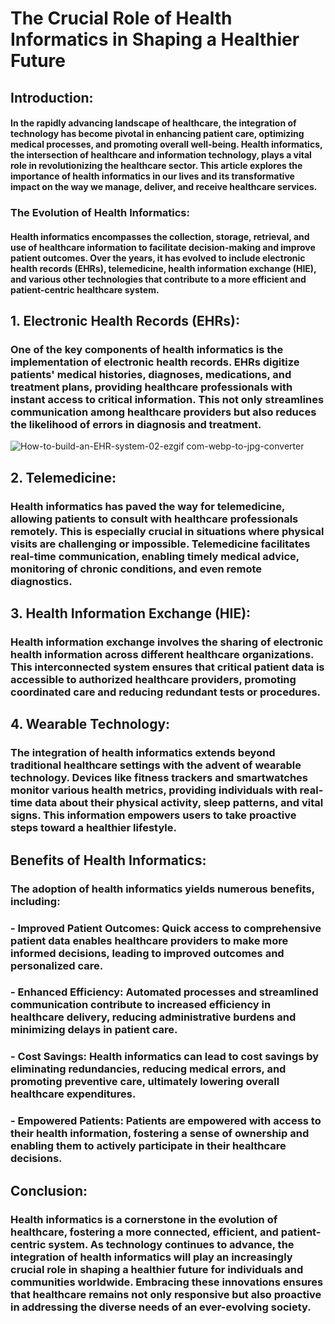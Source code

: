 # The Crucial Role of Health Informatics in Shaping a Healthier Future

## Introduction:

#### In the rapidly advancing landscape of healthcare, the integration of technology has become pivotal in enhancing patient care, optimizing medical processes, and promoting overall well-being. Health informatics, the intersection of healthcare and information technology, plays a vital role in revolutionizing the healthcare sector. This article explores the importance of health informatics in our lives and its transformative impact on the way we manage, deliver, and receive healthcare services.

### The Evolution of Health Informatics:

#### Health informatics encompasses the collection, storage, retrieval, and use of healthcare information to facilitate decision-making and improve patient outcomes. Over the years, it has evolved to include electronic health records (EHRs), telemedicine, health information exchange (HIE), and various other technologies that contribute to a more efficient and patient-centric healthcare system.

## 1. Electronic Health Records (EHRs):

### One of the key components of health informatics is the implementation of electronic health records. EHRs digitize patients' medical histories, diagnoses, medications, and treatment plans, providing healthcare professionals with instant access to critical information. This not only streamlines communication among healthcare providers but also reduces the likelihood of errors in diagnosis and treatment.

![How-to-build-an-EHR-system-02-ezgif com-webp-to-jpg-converter](https://github.com/MohAli92/MohAli92/assets/148862863/d927e622-6e77-44c6-8c96-3ca0c3886d66)

## 2. Telemedicine:

### Health informatics has paved the way for telemedicine, allowing patients to consult with healthcare professionals remotely. This is especially crucial in situations where physical visits are challenging or impossible. Telemedicine facilitates real-time communication, enabling timely medical advice, monitoring of chronic conditions, and even remote diagnostics.



## 3. Health Information Exchange (HIE):

### Health information exchange involves the sharing of electronic health information across different healthcare organizations. This interconnected system ensures that critical patient data is accessible to authorized healthcare providers, promoting coordinated care and reducing redundant tests or procedures.



## 4. Wearable Technology:

### The integration of health informatics extends beyond traditional healthcare settings with the advent of wearable technology. Devices like fitness trackers and smartwatches monitor various health metrics, providing individuals with real-time data about their physical activity, sleep patterns, and vital signs. This information empowers users to take proactive steps toward a healthier lifestyle.


## Benefits of Health Informatics:

### The adoption of health informatics yields numerous benefits, including:

### - Improved Patient Outcomes: Quick access to comprehensive patient data enables healthcare providers to make more informed decisions, leading to improved outcomes and personalized care.

### - Enhanced Efficiency: Automated processes and streamlined communication contribute to increased efficiency in healthcare delivery, reducing administrative burdens and minimizing delays in patient care.

### - Cost Savings: Health informatics can lead to cost savings by eliminating redundancies, reducing medical errors, and promoting preventive care, ultimately lowering overall healthcare expenditures.

### - Empowered Patients: Patients are empowered with access to their health information, fostering a sense of ownership and enabling them to actively participate in their healthcare decisions.

## Conclusion:

### Health informatics is a cornerstone in the evolution of healthcare, fostering a more connected, efficient, and patient-centric system. As technology continues to advance, the integration of health informatics will play an increasingly crucial role in shaping a healthier future for individuals and communities worldwide. Embracing these innovations ensures that healthcare remains not only responsive but also proactive in addressing the diverse needs of an ever-evolving society.
